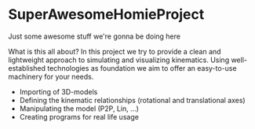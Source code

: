 # SuperAwesomeHomieProject
Just some awesome stuff we're gonna be doing here

What is this all about?
In this project we try to provide a clean and lightweight approach to simulating and visualizing kinematics. Using well-established technologies as foundation we aim to offer an easy-to-use machinery for your needs.
  - Importing of 3D-models
  - Defining the kinematic relationships (rotational and translational axes) 
  - Manipulating the model (P2P, Lin, ...)
  - Creating programs for real life usage  

